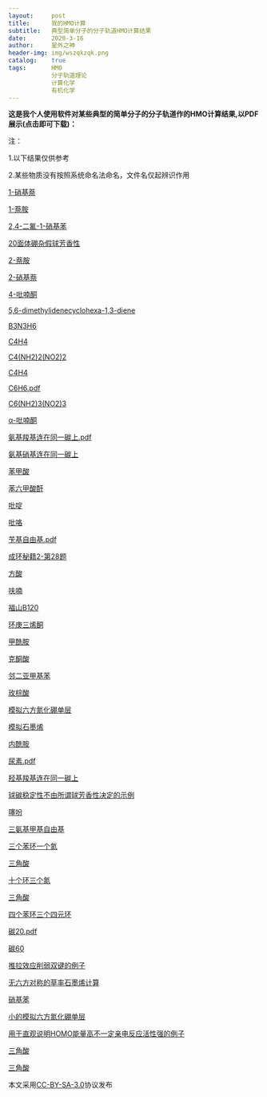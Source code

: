 ```yaml
---
layout:     post
title:      我的HMO计算
subtitle:   典型简单分子的分子轨道HMO计算结果
date:       2020-3-16
author:     星外之神
header-img: img/wszqkzqk.png
catalog:    true
tags:       HMO
            分子轨道理论
            计算化学
            有机化学
---
```


**这是我个人使用软件对某些典型的简单分子的分子轨道作的HMO计算结果,以PDF展示(点击即可下载)：**

注：

1.以下结果仅供参考

2.某些物质没有按照系统命名法命名，文件名仅起辨识作用

[1-硝基萘](https://raw.githubusercontent.com/wszqkzqk/HMOcalculations/master/HMOTheory/pdf/1-%E7%A1%9D%E5%9F%BA%E8%90%98.pdf)

[1-萘胺](https://raw.githubusercontent.com/wszqkzqk/HMOcalculations/master/HMOTheory/pdf/1-萘胺.pdf.pdf)

[2,4-二氟-1-硝基苯](https://raw.githubusercontent.com/wszqkzqk/HMOcalculations/master/HMOTheory/pdf/2,4-二氟~1-硝基苯.pdf)

[20面体硼杂假球芳香性](https://raw.githubusercontent.com/wszqkzqk/HMOcalculations/master/HMOTheory/pdf/20面体硼杂假球芳香性.pdf)

[2-萘胺](https://raw.githubusercontent.com/wszqkzqk/HMOcalculations/master/HMOTheory/pdf/2-萘胺.pdf.pdf)

[2-硝基萘](https://raw.githubusercontent.com/wszqkzqk/HMOcalculations/master/HMOTheory/pdf/2-硝基萘.pdf)

[4-吡喃酮](https://raw.githubusercontent.com/wszqkzqk/HMOcalculations/master/HMOTheory/pdf/4-吡喃酮.pdf)

[5,6-dimethylidenecyclohexa-1,3-diene](https://raw.githubusercontent.com/wszqkzqk/HMOcalculations/master/HMOTheory/pdf/5,6-dimethylidenecyclohexa-1,3-diene.pdf)

[B3N3H6](https://raw.githubusercontent.com/wszqkzqk/HMOcalculations/master/HMOTheory/pdf/B3N3H6.pdf)

[C4H4](https://raw.githubusercontent.com/wszqkzqk/HMOcalculations/master/HMOTheory/pdf/C4H4.pdf)

[C4(NH2)2(NO2)2]('https://raw.githubusercontent.com/wszqkzqk/HMOcalculations/master/HMOTheory/pdf/C4(NH2)2(NO2)2.pdf')

[C4H4](https://raw.githubusercontent.com/wszqkzqk/HMOcalculations/master/HMOTheory/pdf/C4H4.pdf)

[C6H6.pdf](https://raw.githubusercontent.com/wszqkzqk/HMOcalculations/master/HMOTheory/pdf/C6H6.pdf)

[C6(NH2)3(NO2)3]('https://raw.githubusercontent.com/wszqkzqk/HMOcalculations/master/HMOTheory/pdf/C6(NH2)3(NO2)3.pdf')

[α-吡喃酮](https://raw.githubusercontent.com/wszqkzqk/HMOcalculations/master/HMOTheory/pdf/α-吡喃酮.pdf)

[氨基羧基连在同一碳上.pdf](https://raw.githubusercontent.com/wszqkzqk/HMOcalculations/master/HMOTheory/pdf/氨基羧基连在同一碳上.pdf)

[氨基硝基连在同一碳上](https://raw.githubusercontent.com/wszqkzqk/HMOcalculations/master/HMOTheory/pdf/氨基硝基连在同一碳上.pdf)

[苯甲酸](https://raw.githubusercontent.com/wszqkzqk/HMOcalculations/master/HMOTheory/pdf/苯甲酸.pdf)

[苯六甲酸酐](https://raw.githubusercontent.com/wszqkzqk/HMOcalculations/master/HMOTheory/pdf/苯六甲酸酐.pdf)

[吡啶](https://raw.githubusercontent.com/wszqkzqk/HMOcalculations/master/HMOTheory/pdf/吡啶.pdf)

[吡咯](https://raw.githubusercontent.com/wszqkzqk/HMOcalculations/master/HMOTheory/pdf/吡咯.pdf)

[苄基自由基.pdf](https://raw.githubusercontent.com/wszqkzqk/HMOcalculations/master/HMOTheory/pdf/苄基自由基.pdf)

[成环秘籍2-第28题](https://raw.githubusercontent.com/wszqkzqk/HMOcalculations/master/HMOTheory/pdf/成环秘籍2-第28题.pdf)

[方酸](https://raw.githubusercontent.com/wszqkzqk/HMOcalculations/master/HMOTheory/pdf/方酸.pdf)

[呋喃](https://raw.githubusercontent.com/wszqkzqk/HMOcalculations/master/HMOTheory/pdf/呋喃.pdf)

[福山B120](https://raw.githubusercontent.com/wszqkzqk/HMOcalculations/master/HMOTheory/pdf/福山B120.pdf)

[环庚三烯酮](https://raw.githubusercontent.com/wszqkzqk/HMOcalculations/master/HMOTheory/pdf/环庚三烯酮.pdf)

[甲酰胺](https://raw.githubusercontent.com/wszqkzqk/HMOcalculations/master/HMOTheory/pdf/甲酰胺.pdf)

[克酮酸](https://raw.githubusercontent.com/wszqkzqk/HMOcalculations/master/HMOTheory/pdf/克酮酸.pdf)

[邻二亚甲基苯](https://raw.githubusercontent.com/wszqkzqk/HMOcalculations/master/HMOTheory/pdf/邻二亚甲基苯.pdf)

[玫棕酸](https://raw.githubusercontent.com/wszqkzqk/HMOcalculations/master/HMOTheory/pdf/玫棕酸.pdf)

[模拟六方氮化硼单层](https://raw.githubusercontent.com/wszqkzqk/HMOcalculations/master/HMOTheory/pdf/模拟六方氮化硼单层.pdf)

[模拟石墨烯](https://raw.githubusercontent.com/wszqkzqk/HMOcalculations/master/HMOTheory/pdf/模拟石墨烯.pdf)

[内酰胺](https://raw.githubusercontent.com/wszqkzqk/HMOcalculations/master/HMOTheory/pdf/内酰胺.pdf)

[尿素.pdf](https://raw.githubusercontent.com/wszqkzqk/HMOcalculations/master/HMOTheory/pdf/尿素.pdf)

[羟基羧基连在同一碳上](https://raw.githubusercontent.com/wszqkzqk/HMOcalculations/master/HMOTheory/pdf/羟基羧基连在同一碳上.pdf)

[球碳稳定性不由所谓球芳香性决定的示例](https://raw.githubusercontent.com/wszqkzqk/HMOcalculations/master/HMOTheory/pdf/球碳稳定性不由所谓球芳香性决定的示例.pdf)

[噻吩](https://raw.githubusercontent.com/wszqkzqk/HMOcalculations/master/HMOTheory/pdf/噻吩.pdf)

[三氨基甲基自由基](https://raw.githubusercontent.com/wszqkzqk/HMOcalculations/master/HMOTheory/pdf/三氨基甲基自由基.pdf)

[三个苯环一个氮](https://raw.githubusercontent.com/wszqkzqk/HMOcalculations/master/HMOTheory/pdf/三个苯环一个氮.pdf)

[三角酸](https://raw.githubusercontent.com/wszqkzqk/HMOcalculations/master/HMOTheory/pdf/三角酸.pdf)

[十个环三个氮](https://raw.githubusercontent.com/wszqkzqk/HMOcalculations/master/HMOTheory/pdf/十个环三个氮.pdf)

[三角酸](https://raw.githubusercontent.com/wszqkzqk/HMOcalculations/master/HMOTheory/pdf/三角酸.pdf)

[四个苯环三个四元环](https://raw.githubusercontent.com/wszqkzqk/HMOcalculations/master/HMOTheory/pdf/四个苯环三个四元环.pdf)

[碳20.pdf](https://raw.githubusercontent.com/wszqkzqk/HMOcalculations/master/HMOTheory/pdf/碳20.pdf)

[碳60](https://raw.githubusercontent.com/wszqkzqk/HMOcalculations/master/HMOTheory/pdf/碳60.pdf)

[推拉效应削弱双键的例子](https://raw.githubusercontent.com/wszqkzqk/HMOcalculations/master/HMOTheory/pdf/推拉效应削弱双键的例子.pdf)

[无六方对称的草率石墨烯计算](https://raw.githubusercontent.com/wszqkzqk/HMOcalculations/master/HMOTheory/pdf/无六方对称的草率石墨烯计算.pdf)

[硝基苯](https://raw.githubusercontent.com/wszqkzqk/HMOcalculations/master/HMOTheory/pdf/硝基苯.pdf)

[小的模拟六方氮化硼单层](https://raw.githubusercontent.com/wszqkzqk/HMOcalculations/master/HMOTheory/pdf/小的模拟六方氮化硼单层.pdf)

[用于直观说明HOMO能量高不一定亲电反应活性强的例子](https://raw.githubusercontent.com/wszqkzqk/HMOcalculations/master/HMOTheory/pdf/用于直观说明HOMO能量高不一定亲电反应活性强的例子.pdf)



[三角酸](https://raw.githubusercontent.com/wszqkzqk/HMOcalculations/master/HMOTheory/pdf/三角酸.pdf)

[三角酸](https://raw.githubusercontent.com/wszqkzqk/HMOcalculations/master/HMOTheory/pdf/三角酸.pdf)

本文采用[CC-BY-SA-3.0](https://creativecommons.org/licenses/by-sa/3.0/)协议发布
